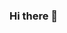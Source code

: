 ### Hi there 👋

<!--
**TiedtTech/TiedtTech** is a ✨ _special_ ✨ repository because its `README.md` (this file) appears on your GitHub profile.

Here are some ideas to get you started:

🔭 Megasuk Sistemas
- 🌱 I’m currently learning ...
- 👯 I’m looking to collaborate on ...
- 🤔 I’m looking for help with ...
- 💬 Ask me about ...
- 📫 How to reach me: ...
- 😄 Pronouns: ...
- ⚡ Fun fact: ...
-->
